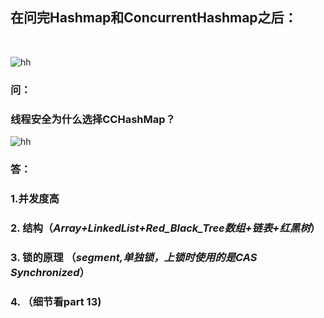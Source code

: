 ## 在问完Hashmap和ConcurrentHashmap之后：

&nbsp;

![hh](https://via.placeholder.com/15/c5f015/000000?text=+) 
### 问：
### 线程安全为什么选择CCHashMap？

![hh](https://via.placeholder.com/15/c5f015/000000?text=+) 
### 答：
###     1.并发度高
###     2. 结构（*Array+LinkedList+Red_Black_Tree数组+链表+红黑树*）
###     3. 锁的原理 （*segment,单独锁，上锁时使用的是CAS Synchronized*）
###     4. （细节看part 13)

